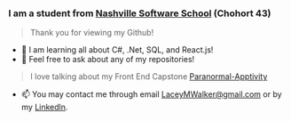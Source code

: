 <!--
**laceywalkerr/laceywalkerr** is a ✨ _special_ ✨ repository because its `README.md` (this file) appears on your GitHub profile. -->

### I am a student from [Nashville Software School](http://nashvillesoftwareschool.com/) (Chohort 43)
> Thank you for viewing my Github!

- 🌱  I am learning all about C#, .Net, SQL, and React.js!
- 💬 Feel free to ask about any of my repositories! 
> I love talking about my Front End Capstone [Paranormal-Apptivity](https://github.com/laceywalkerr/Paranormal-Apptivity)
- 📫 You may contact me through email LaceyMWalker@gmail.com or by my [Linkedln](https://www.linkedin.com/in/laceywalker/).


